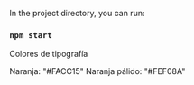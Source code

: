 In the project directory, you can run:

### `npm start`

Colores de tipografía

Naranja: "#FACC15"
Naranja pálido: "#FEF08A"